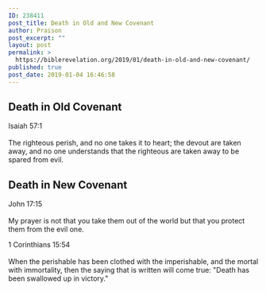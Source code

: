```yaml
---
ID: 238411
post_title: Death in Old and New Covenant
author: Praison
post_excerpt: ""
layout: post
permalink: >
  https://biblerevelation.org/2019/01/death-in-old-and-new-covenant/
published: true
post_date: 2019-01-04 16:46:58
---
```

<!-- wp:heading -->
<h2>Death in Old Covenant</h2>
<!-- /wp:heading -->

<!-- wp:paragraph -->
<p>Isaiah 57:1 <br><br> The righteous perish, and no one takes it to heart; the devout are taken away, and no one understands that the righteous are taken away to be spared from evil.</p>
<!-- /wp:paragraph -->

<!-- wp:heading -->
<h2>Death in New Covenant</h2>
<!-- /wp:heading -->

<!-- wp:paragraph -->
<p>John 17:15<br><br> My prayer is not that you take them out of the world but that you protect them from the evil one.</p>
<!-- /wp:paragraph -->

<!-- wp:paragraph -->
<p>1 Corinthians 15:54<br><br> When the perishable has been clothed with the <g class="gr_ gr_10 gr-alert gr_gramm gr_inline_cards gr_run_anim Punctuation only-del replaceWithoutSep" id="10" data-gr-id="10">imperishable,</g> and the mortal with immortality, then the saying that is written will come true: "Death has been swallowed up in <g class="gr_ gr_9 gr-alert gr_gramm gr_inline_cards gr_run_anim Grammar only-ins doubleReplace replaceWithoutSep" id="9" data-gr-id="9">victory</g>."</p>
<!-- /wp:paragraph -->

<!-- wp:paragraph -->
<p></p>
<!-- /wp:paragraph -->